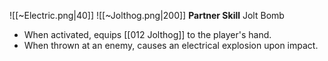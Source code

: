 
![[~Electric.png|40]]
![[~Jolthog.png|200]]
**Partner Skill**
Jolt Bomb
- When activated, equips [[012 Jolthog]] to the player's hand.
- When thrown at an enemy, causes an electrical explosion upon impact.